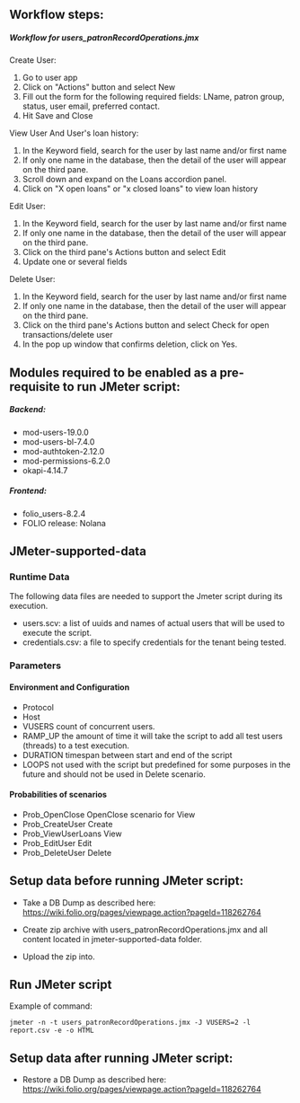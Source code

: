 ## Workflow steps:
##### Workflow for users_patronRecordOperations.jmx

Create User:

1. Go to user app
2. Click on "Actions" button and select New
3. Fill out the form for the following required fields: LName, patron group, status, user email, preferred contact.
4. Hit Save and Close

View User And User's loan history:

1. In the Keyword field, search for the user by last name and/or first name
2. If only one name in the database, then the detail of the user will appear on the third pane.
3. Scroll down and expand on the Loans accordion panel.
4. Click on "X open loans" or "x closed loans" to view loan history

Edit User:

1. In the Keyword field, search for the user by last name and/or first name
2. If only one name in the database, then the detail of the user will appear on the third pane.
3. Click on the third pane's Actions button and select Edit
4. Update one or several fields

Delete User:

1. In the Keyword field, search for the user by last name and/or first name
2. If only one name in the database, then the detail of the user will appear on the third pane.
3. Click on the third pane's Actions button and select Check for open transactions/delete user
4. In the pop up window that confirms deletion, click on Yes.

## Modules required to be enabled as a pre-requisite to run JMeter script:
##### Backend:
- mod-users-19.0.0
- mod-users-bl-7.4.0
- mod-authtoken-2.12.0
- mod-permissions-6.2.0
- okapi-4.14.7
##### Frontend:
- folio_users-8.2.4
- FOLIO release: Nolana

## JMeter-supported-data
### Runtime Data
The following data files are needed to support the Jmeter script during its execution.
- users.scv: a list of uuids and names of actual users that will be used to execute the script.
- credentials.csv: a file to specify credentials for the tenant being tested.

### Parameters
#### Environment and Configuration
- Protocol
- Host
- VUSERS		count of concurrent users.
- RAMP_UP		the amount of time it will take the script to add all test users (threads) to a test execution.
- DURATION		timespan between start and end of the script
- LOOPS			not used with the script but predefined for some purposes in the future and should not be used in Delete scenario.
#### Probabilities of scenarios
- Prob_OpenClose		OpenClose scenario for View
- Prob_CreateUser		Create
- Prob_ViewUserLoans	View
- Prob_EditUser			Edit
- Prob_DeleteUser		Delete

## Setup data before running JMeter script:
- Take a DB Dump as described here:
  https://wiki.folio.org/pages/viewpage.action?pageId=118262764

- Create zip archive with users_patronRecordOperations.jmx and all content located in jmeter-supported-data folder.
- Upload the zip into.

## Run JMeter script
Example of command:
```shell
jmeter -n -t users_patronRecordOperations.jmx -J VUSERS=2 -l report.csv -e -o HTML
```
## Setup data after running JMeter script:
- Restore a DB Dump as described here:
  https://wiki.folio.org/pages/viewpage.action?pageId=118262764